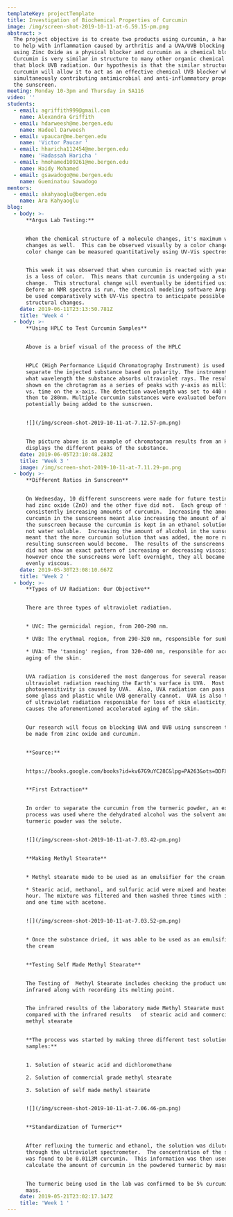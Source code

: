 ```yaml
---
templateKey: projectTemplate
title: Investigation of Biochemical Properties of Curcumin
image: /img/screen-shot-2019-10-11-at-6.59.15-pm.png
abstract: >
  The project objective is to create two products using curcumin, a hand cream
  to help with inflammation caused by arthritis and a UVA/UVB blocking sunscreen
  using Zinc Oxide as a physical blocker and curcumin as a chemical blocker. 
  Curcumin is very similar in structure to many other organic chemical blockers
  that block UVB radiation. Our hypothesis is that the similar structure of
  curcumin will allow it to act as an effective chemical UVB blocker while
  simultaneously contributing antimicrobial and anti-inflammatory properties to
  the sunscreen.
meeting: Monday 10-3pm and Thursday in SA116
video: ''
students:
  - email: agriffith999@gmail.com
    name: Alexandra Griffith
  - email: hdarweesh@me.bergen.edu
    name: Hadeel Darweesh
  - email: vpaucar@me.bergen.edu
    name: 'Victor Paucar '
  - email: hharicha112454@me.bergen.edu
    name: 'Hadassah Haricha '
  - email: hmohamed109261@me.bergen.edu
    name: Haidy Mohamed
  - email: gsawadogo@me.bergen.edu
    name: Gueminatou Sawadogo
mentors:
  - email: akahyaoglu@bergen.edu
    name: Ara Kahyaoglu
blog:
  - body: >-
      **Argus Lab Testing:**


      When the chemical structure of a molecule changes, it's maximum wavelength
      changes as well.  This can be observed visually by a color change.  That
      color change can be measured quantitatively using UV-Vis spectroscopy.


      This week it was observed that when curcumin is reacted with yeast, there
      is a loss of color.  This means that curcumin is undergoing a structural
      change.  This structural change will eventually be identified using NMR. 
      Before an NMR spectra is run, the chemical modeling software Argus Lab can
      be used comparatively with UV-Vis spectra to anticipate possible
      structural changes.
    date: 2019-06-11T23:13:50.781Z
    title: 'Week 4 '
  - body: >-
      **Using HPLC to Test Curcumin Samples**


      Above is a brief visual of the process of the HPLC


      HPLC (High Performance Liquid Chromatography Instrument) is used to
      separate the injected substance based on polarity. The instrument detects
      what wavelength the substance absorbs ultraviolet rays. The results are
      shown on the chrotagram as a series of peaks with y-axis as milli-Volts
      vs. time on the x-axis. The detection wavelength was set to 440 nm and
      then to 280nm. Multiple curcumin substances were evaluated before
      potentially being added to the sunscreen.  


      ![](/img/screen-shot-2019-10-11-at-7.12.57-pm.png)


      The picture above is an example of chromatogram results from an HPLC which
      displays the different peaks of the substance.
    date: 2019-06-05T23:10:48.283Z
    title: 'Week 3 '
    image: /img/screen-shot-2019-10-11-at-7.11.29-pm.png
  - body: >-
      **Different Ratios in Sunscreen**


      On Wednesday, 10 different sunscreens were made for future testing.  Five
      had zinc oxide (ZnO) and the other five did not.  Each group of five had
      consistently increasing amounts of curcumin.  Increasing the amount of
      curcumin in the sunscreens meant also increasing the amount of alcohol in
      the sunscreen because the curcumin is kept in an ethanol solution as it is
      not water soluble.  Increasing the amount of alcohol in the sunscreen
      meant that the more curcumin solution that was added, the more runny the
      resulting sunscreen would become.  The results of the sunscreens initially
      did not show an exact pattern of increasing or decreasing viscosity,
      however once the sunscreens were left overnight, they all became more
      evenly viscous.
    date: 2019-05-30T23:08:10.667Z
    title: 'Week 2 '
  - body: >-
      **Types of UV Radiation: Our Objective**


      There are three types of ultraviolet radiation.


      * UVC: The germicidal region, from 200-290 nm.

      * UVB: The erythmal region, from 290-320 nm, responsible for sunburns.

      * UVA: The 'tanning' region, from 320-400 nm, responsible for accelerated
      aging of the skin. 


      UVA radiation is considered the most dangerous for several reasons.  Most
      ultraviolet radiation reaching the Earth's surface is UVA.  Most
      photosensitivity is caused by UVA.  Also, UVA radiation can pass through
      some glass and plastic while UVB generally cannot.  UVA is also the type
      of ultraviolet radiation responsible for loss of skin elasticity, which
      causes the aforementioned accelerated aging of the skin.


      Our research will focus on blocking UVA and UVB using sunscreen that will
      be made from zinc oxide and curcumin.


      **Source:** 


      https://books.google.com/books?id=kv67G9uYC28C&lpg=PA263&ots=DDFXUgWLjr&dq=chemistry%20sunscreen&lr&pg=PA267#v=onepage&q=chemistry%20sunscreen&f=false


      **First Extraction**


      In order to separate the curcumin from the turmeric powder, an extraction
      process was used where the dehydrated alcohol was the solvent and the
      turmeric powder was the solute.


      ![](/img/screen-shot-2019-10-11-at-7.03.42-pm.png)


      **Making Methyl Stearate** 


      * Methyl stearate made to be used as an emulsifier for the cream. 

      * Stearic acid, methanol, and sulfuric acid were mixed and heated for 1
      hour. The mixture was filtered and then washed three times with ice water
      and one time with acetone.


      ![](/img/screen-shot-2019-10-11-at-7.03.52-pm.png)


      * Once the substance dried, it was able to be used as an emulsifier for
      the cream


      **Testing Self Made Methyl Stearate** 


      The Testing of  Methyl Stearate includes checking the product under
      infrared along with recording its melting point. 


      The infrared results of the laboratory made Methyl Stearate must be
      compared with the infrared results   of stearic acid and commercial grade
      methyl stearate 


      **The process was started by making three different test solution
      samples:** 


      1. Solution of stearic acid and dichloromethane  

      2. Solution of commercial grade methyl stearate 

      3. Solution of self made methyl stearate 


      ![](/img/screen-shot-2019-10-11-at-7.06.46-pm.png)


      **Standardization of Turmeric**


      After refluxing the turmeric and ethanol, the solution was diluted and run
      through the ultraviolet spectrometer.  The concentration of the solution
      was found to be 0.0113M curcumin.  This information was then used to
      calculate the amount of curcumin in the powdered turmeric by mass.


      The turmeric being used in the lab was confirmed to be 5% curcumin by
      mass.
    date: 2019-05-21T23:02:17.147Z
    title: 'Week 1 '
---
```



